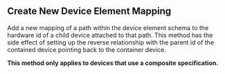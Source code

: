 Create New Device Element Mapping
---------------------------------
Add a new mapping of a path within the device element schema to the hardware id
of a child device attached to that path. This method has the side effect of
setting up the reverse relationship with the parent id of the contained device
pointing back to the container device.

**This method only applies to devices that use a composite specification.**
